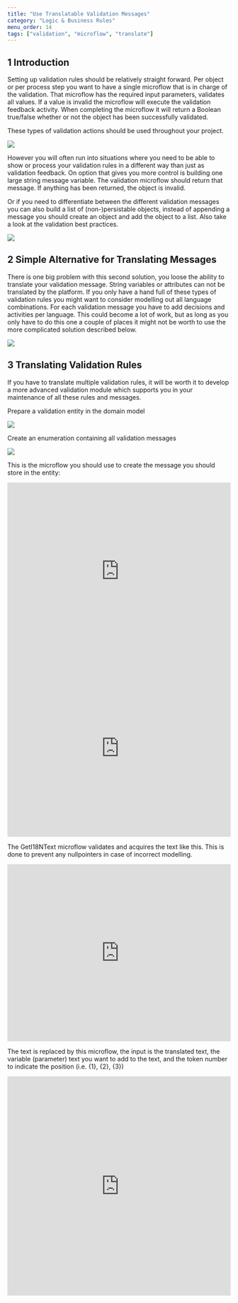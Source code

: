 ```yaml
---
title: "Use Translatable Validation Messages"
category: "Logic & Business Rules"
menu_order: 14
tags: ["validation", "microflow", "translate"]
---
```


## 1 Introduction

Setting up validation rules should be relatively straight forward. Per object or per process step you want to have a single microflow that is in charge of the validation. That microflow has the required input parameters, validates all values. If a value is invalid the microflow will execute the validation feedback activity. When completing the microflow it will return a Boolean true/false whether or not the object has been successfully validated.

These types of validation actions should be used throughout your project.

![](attachments/translatable/18581628.png)

However you will often run into situations where you need to be able to show or process your validation rules in a different way than just as validation feedback. On option that gives you more control is building one large string message variable. The validation microflow should return that message. If anything has been returned, the object is invalid.

Or if you need to differentiate between the different validation messages you can also build a list of (non-)persistable objects, instead of appending a message you should create an object and add the object to a list. Also take a look at the validation best practices.

![](attachments/translatable/18581627.png)

## 2 Simple Alternative for Translating Messages

There is one big problem with this second solution, you loose the ability to translate your validation message. String variables or attributes can not be translated by the platform. If you only have a hand full of these types of validation rules you might want to consider modelling out all language combinations. For each validation message you have to add decisions and activities per language. This could become a lot of work, but as long as you only have to do this one a couple of places it might not be worth to use the more complicated solution described below. 

![](attachments/translatable/18581626.png)

## 3 Translating Validation Rules

If you have to translate multiple validation rules, it will be worth it to develop a more advanced validation module which supports you in your maintenance of all these rules and messages.

Prepare a validation entity in the domain model

![](attachments/translatable/18581625.png)

Create an enumeration containing all validation messages

![](attachments/translatable/18581624.png)

This is the microflow you should use to create the message you should store in the entity:

<iframe width="100%" height="400px" frameborder="0" src="https://modelshare.mendix.com/models/34614f4f-a2d3-43ff-81c8-a14605e06a05/get-i18n-text-using-1-parameter?embed=true" allowfullscreen=""></iframe><iframe width="100%" height="400px" frameborder="0" src="https://modelshare.mendix.com/models/c1d54c7d-def4-4b39-9d90-92c6d5dab59f/get-i18n-text-using-2-parameters?embed=true" allowfullscreen=""></iframe>

The GetI18NText microflow validates and acquires the text like this. This is done to prevent any nullpointers in case of incorrect modelling.

<iframe width="100%" height="400px" frameborder="0" src="https://modelshare.mendix.com/models/45864420-7a30-42cd-9f36-ba0976fd5315/get-i18n-text?embed=true" allowfullscreen=""></iframe>

The text is replaced by this microflow, the input is the translated text, the variable (parameter) text you want to add to the text, and the token number to indicate the position (i.e. {1}, {2}, {3})

<iframe width="100%" height="495px" frameborder="0" src="https://modelshare.mendix.com/models/6a80d12a-5670-48fe-bbdf-ba793af6cf8d/replace-i18n-token?embed=true" allowfullscreen=""></iframe>

